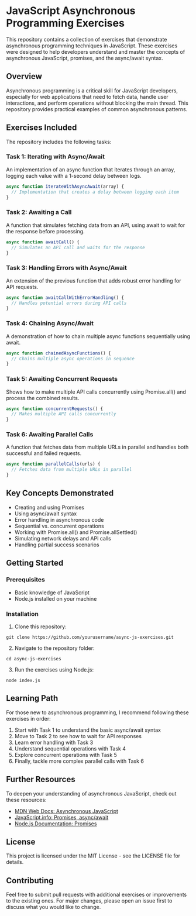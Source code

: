 # JavaScript Asynchronous Programming Exercises

This repository contains a collection of exercises that demonstrate asynchronous programming techniques in JavaScript. These exercises were designed to help developers understand and master the concepts of asynchronous JavaScript, promises, and the async/await syntax.

## Overview

Asynchronous programming is a critical skill for JavaScript developers, especially for web applications that need to fetch data, handle user interactions, and perform operations without blocking the main thread. This repository provides practical examples of common asynchronous patterns.

## Exercises Included

The repository includes the following tasks:

### Task 1: Iterating with Async/Await
An implementation of an async function that iterates through an array, logging each value with a 1-second delay between logs.

```javascript
async function iterateWithAsyncAwait(array) {
  // Implementation that creates a delay between logging each item
}
```

### Task 2: Awaiting a Call
A function that simulates fetching data from an API, using await to wait for the response before processing.

```javascript
async function awaitCall() {
  // Simulates an API call and waits for the response
}
```

### Task 3: Handling Errors with Async/Await
An extension of the previous function that adds robust error handling for API requests.

```javascript
async function awaitCallWithErrorHandling() {
  // Handles potential errors during API calls
}
```

### Task 4: Chaining Async/Await
A demonstration of how to chain multiple async functions sequentially using await.

```javascript
async function chainedAsyncFunctions() {
  // Chains multiple async operations in sequence
}
```

### Task 5: Awaiting Concurrent Requests
Shows how to make multiple API calls concurrently using Promise.all() and process the combined results.

```javascript
async function concurrentRequests() {
  // Makes multiple API calls concurrently
}
```

### Task 6: Awaiting Parallel Calls
A function that fetches data from multiple URLs in parallel and handles both successful and failed requests.

```javascript
async function parallelCalls(urls) {
  // Fetches data from multiple URLs in parallel
}
```

## Key Concepts Demonstrated

- Creating and using Promises
- Using async/await syntax
- Error handling in asynchronous code
- Sequential vs. concurrent operations
- Working with Promise.all() and Promise.allSettled()
- Simulating network delays and API calls
- Handling partial success scenarios

## Getting Started

### Prerequisites
- Basic knowledge of JavaScript
- Node.js installed on your machine

### Installation
1. Clone this repository:
```
git clone https://github.com/yourusername/async-js-exercises.git
```

2. Navigate to the repository folder:
```
cd async-js-exercises
```

3. Run the exercises using Node.js:
```
node index.js
```

## Learning Path

For those new to asynchronous programming, I recommend following these exercises in order:

1. Start with Task 1 to understand the basic async/await syntax
2. Move to Task 2 to see how to wait for API responses
3. Learn error handling with Task 3
4. Understand sequential operations with Task 4
5. Explore concurrent operations with Task 5
6. Finally, tackle more complex parallel calls with Task 6

## Further Resources

To deepen your understanding of asynchronous JavaScript, check out these resources:

- [MDN Web Docs: Asynchronous JavaScript](https://developer.mozilla.org/en-US/docs/Learn/JavaScript/Asynchronous)
- [JavaScript.info: Promises, async/await](https://javascript.info/async)
- [Node.js Documentation: Promises](https://nodejs.org/api/promises.html)

## License

This project is licensed under the MIT License - see the LICENSE file for details.

## Contributing

Feel free to submit pull requests with additional exercises or improvements to the existing ones. For major changes, please open an issue first to discuss what you would like to change.
